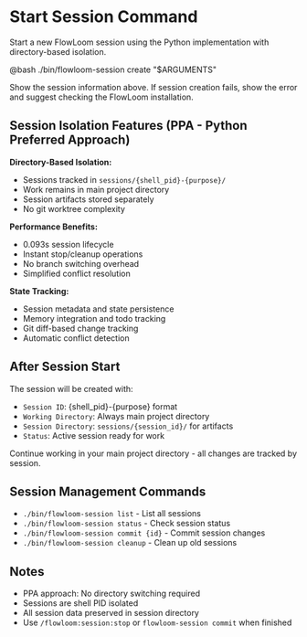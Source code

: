 # Start Session Command

Start a new FlowLoom session using the Python implementation with directory-based isolation.

@bash
./bin/flowloom-session create "$ARGUMENTS"

Show the session information above. If session creation fails, show the error and suggest checking the FlowLoom installation.

## Session Isolation Features (PPA - Python Preferred Approach)

**Directory-Based Isolation:**
- Sessions tracked in `sessions/{shell_pid}-{purpose}/`
- Work remains in main project directory
- Session artifacts stored separately
- No git worktree complexity

**Performance Benefits:**
- 0.093s session lifecycle
- Instant stop/cleanup operations
- No branch switching overhead
- Simplified conflict resolution

**State Tracking:**
- Session metadata and state persistence
- Memory integration and todo tracking
- Git diff-based change tracking
- Automatic conflict detection

## After Session Start

The session will be created with:
- `Session ID`: {shell_pid}-{purpose} format
- `Working Directory`: Always main project directory
- `Session Directory`: `sessions/{session_id}/` for artifacts
- `Status`: Active session ready for work

Continue working in your main project directory - all changes are tracked by session.

## Session Management Commands

- `./bin/flowloom-session list` - List all sessions
- `./bin/flowloom-session status` - Check session status
- `./bin/flowloom-session commit {id}` - Commit session changes
- `./bin/flowloom-session cleanup` - Clean up old sessions

## Notes

- PPA approach: No directory switching required
- Sessions are shell PID isolated
- All session data preserved in session directory
- Use `/flowloom:session:stop` or `flowloom-session commit` when finished